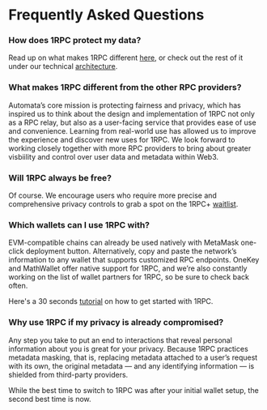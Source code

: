 # Frequently Asked Questions

### How does 1RPC protect my data?

Read up on what makes 1RPC different [here](https://medium.com/atanetwork/breaking-down-the-tech-behind-1rpc-223ccc3e5dac), or check out the rest of it under our technical [architecture](docs/1rpc/design.md). 
    
### What makes 1RPC different from the other RPC providers?
    
Automata’s core mission is protecting fairness and privacy, which has inspired us to think about the design and implementation of 1RPC not only as a RPC relay, but also as a user-facing service that provides ease of use and convenience. Learning from real-world use has allowed us to improve the experience and discover new uses for 1RPC. We look forward to working closely together with more RPC providers to bring about greater visbiility and control over user data and metadata within Web3. 

### Will 1RPC always be free?

Of course. We encourage users who require more precise and comprehensive privacy controls to grab a spot on the 1RPC+ [waitlist](https://automatanetwork.typeform.com/to/rcjiWMwO).

### Which wallets can I use 1RPC with? 

EVM-compatible chains can already be used natively with MetaMask one-click deployment button. Alternatively, copy and paste the network’s information to any wallet that supports customized RPC endpoints. OneKey and MathWallet offer native support for 1RPC, and we’re also constantly working on the list of wallet partners for 1RPC, so be sure to check back often.

Here's a 30 seconds [tutorial](https://youtu.be/moI45RtbvxQ) on how to get started with 1RPC. 

### Why use 1RPC if my privacy is already compromised?

Any step you take to put an end to interactions that reveal personal information about you is great for your privacy. Because 1RPC practices metadata masking, that is, replacing metadata attached to a user’s request with its own, the original metadata — and any identifying information — is shielded from third-party providers.

While the best time to switch to 1RPC was after your initial wallet setup, the second best time is now.
